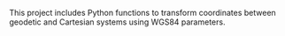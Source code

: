 This project includes Python functions to transform coordinates between geodetic and Cartesian systems using WGS84 parameters.
